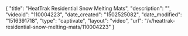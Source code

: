 {
    "title": "HeatTrak Residential Snow Melting Mats",
    "description": "",
    "videoid": "110004223",
    "date_created": "1502525082",
    "date_modified": "1516391718",
    "type": "captivate",
    "layout": "video",
    "url": "\/v\/heattrak-residential-snow-melting-mats\/110004223"
}